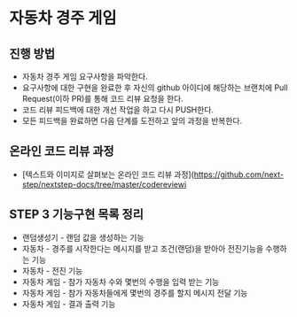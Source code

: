 # 자동차 경주 게임
## 진행 방법
* 자동차 경주 게임 요구사항을 파악한다.
* 요구사항에 대한 구현을 완료한 후 자신의 github 아이디에 해당하는 브랜치에 Pull Request(이하 PR)를 통해 코드 리뷰 요청을 한다.
* 코드 리뷰 피드백에 대한 개선 작업을 하고 다시 PUSH한다.
* 모든 피드백을 완료하면 다음 단계를 도전하고 앞의 과정을 반복한다.

## 온라인 코드 리뷰 과정
* [텍스트와 이미지로 살펴보는 온라인 코드 리뷰 과정](https://github.com/next-step/nextstep-docs/tree/master/codereviewi

## STEP 3 기능구현 목록 정리
* 랜덤생성기 - 랜덤 값을 생성하는 기능
* 자동차 - 경주를 시작한다는 메시지를 받고 조건(랜덤)을 받아아 전진기능을 수행하는 기능
* 자동차 - 전진 기능
* 자동차 게임 - 참가 자동차 수와 몇번의 수행을 입력 받는 기능
* 자동차 게임 - 참가 자동차들에게 몇번의 경주를 할지 메시지 전달 기능
* 자동차 게임 - 결과 출력 기능
